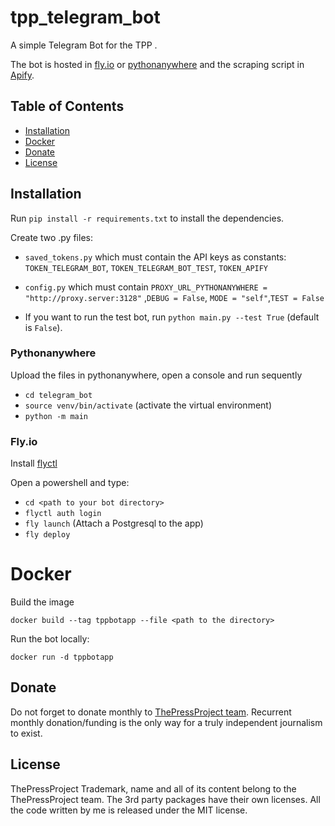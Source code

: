 # tpp_telegram_bot
A simple Telegram Bot for the TPP .

The bot is hosted in [fly.io](https://fly.io/) or [pythonanywhere](https://www.pythonanywhere.com/) and the scraping script in [Apify](https://apify.com/).

## Table of Contents

*   [Installation](#Installation)
  * [Docker](#Docker)
*   [Donate](#donate)
*   [License](#license)

## Installation
Run `pip install -r requirements.txt` to install the dependencies.

Create two .py files:
*   `saved_tokens.py` which must contain the API keys as constants:
`TOKEN_TELEGRAM_BOT`, `TOKEN_TELEGRAM_BOT_TEST`, `TOKEN_APIFY`
* `config.py` which must contain `PROXY_URL_PYTHONANYWHERE = "http://proxy.server:3128"` ,`DEBUG = False`,
`MODE = "self"`,`TEST = False`

*   If you want to run the test bot, run `python main.py --test True` (default is `False`).

### Pythonanywhere
Upload the files in pythonanywhere, open a console and run sequently
* `cd telegram_bot`
* `source venv/bin/activate` (activate the virtual environment)
* `python -m main`


### Fly.io
Install [flyctl](#https://fly.io/docs/hands-on/install-flyctl/)

Open a powershell and type:

*   `cd <path to your bot directory>`
*   ``flyctl auth login``
*   `fly launch` (Attach a Postgresql to the app)
*   `fly deploy`

# Docker

Build the image

``docker build --tag tppbotapp --file <path to the directory>``

Run the bot locally:

``docker run -d tppbotapp``



## Donate

Do not forget to donate monthly to [ThePressProject team](https://community.thepressproject.gr/?lang=en). Recurrent monthly donation/funding is the only way for a truly independent journalism to exist.

## License

ThePressProject Trademark, name and all of its content belong to the ThePressProject team.
The 3rd party packages have their own licenses.
All the code written by me is released under the MIT license.
